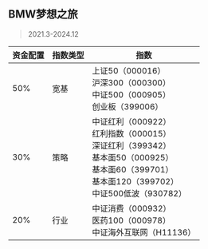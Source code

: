 ## BMW梦想之旅
> 2021.3-2024.12


| 资金配置          | 指数类型        |    指数 |
| -------------|-------------| -----|
| 50% |  宽基| 上证50（000016）<br>沪深300（000300）<br>中证500（000905）<br>创业板（399006）<br>
|30% | 策略| 中证红利（000922）<br>红利指数（000015）<br>深证红利（399342）<br>基本面50（000925）<br>基本面60（399701）<br>基本面120（399702）<br>中证500低波（930782） |
|20% | 行业 | 中证消费（000932）<br>医药100（000978）<br>中证海外互联网（H11136）<br>
